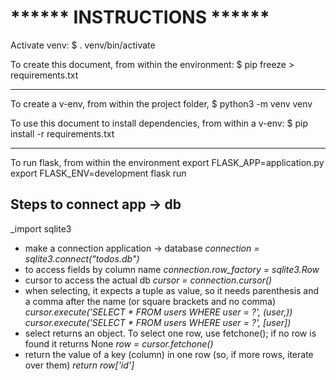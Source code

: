 # ****** INSTRUCTIONS ******

Activate venv:
  $ . venv/bin/activate

To create this document, from within the environment:
  $ pip freeze > requirements.txt

  ------------------------------------------------

To create a v-env, from within the project folder,
  $ python3 -m venv venv

To use this document to install dependencies, from within a v-env:
  $ pip install -r requirements.txt

  ------------------------------------------------

To run flask, from within the environment
  export FLASK_APP=application.py
  export FLASK_ENV=development
  flask run

## Steps to connect app -> db

_import sqlite3

* make a connection application -> database
_connection = sqlite3.connect("todos.db")_
* to access fields by column name
_connection.row\_factory = sqlite3.Row_
* cursor to access the actual db
_cursor = connection.cursor()_
* when selecting, it expects a tuple as value, so it needs parenthesis and a comma after the name (or square brackets and no comma)
_cursor.execute('SELECT * FROM users WHERE user = ?', (user,))_
_cursor.execute('SELECT * FROM users WHERE user = ?', \[user])_
* select returns an object. To select one row, use fetchone(); if no row is found it returns None
_row = cursor.fetchone()_
* return the value of a key (column) in one row (so, if more rows, iterate over them)
_return row\['id']_
